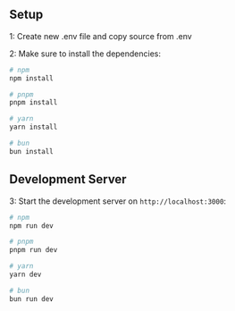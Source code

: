 ## Setup
1: Create new .env file and copy source from .env

2: Make sure to install the dependencies:

```bash
# npm
npm install

# pnpm
pnpm install

# yarn
yarn install

# bun
bun install
```

## Development Server

3: Start the development server on `http://localhost:3000`:

```bash
# npm
npm run dev

# pnpm
pnpm run dev

# yarn
yarn dev

# bun
bun run dev
```
